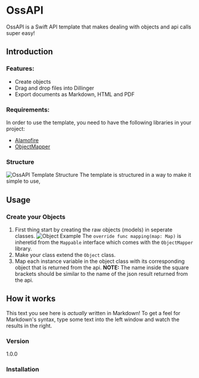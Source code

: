 # OssAPI

OssAPI is a Swift API template that makes dealing with objects and api calls super easy!

## **Introduction**
### Features:
  - Create objects
  - Drag and drop files into Dillinger
  - Export documents as Markdown, HTML and PDF

### Requirements:
In order to use the template, you need to have the following libraries in your project:
- [Alamofire](https://github.com/Alamofire/Alamofire)
- [ObjectMapper](https://github.com/Hearst-DD/ObjectMapper)

### Structure
![OssAPI Template Structure](http://i.imgur.com/en7vBSV.png)
The template is structured in a way to make it simple to use, 


## **Usage**
### Create your Objects
1. First thing start by creating the raw objects (models) in seperate classes.
![Object Example](http://i.imgur.com/GkFt4SP.png)
The ```override func mapping(map: Map)``` is inheretid from the ```Mappable``` interface which comes with the ```ObjectMapper``` library.
2. Make your class extend the ```Object``` class.
3. Map each instance variable in the object class with its corresponding object that is returned from the api.
**NOTE:** The name inside the square brackets should be similar to the name of the json result returned from  the api.

### 


## **How it works**


This text you see here is *actually* written in Markdown! To get a feel for Markdown's syntax, type some text into the left window and watch the results in the right.

### Version
1.0.0

### Installation
